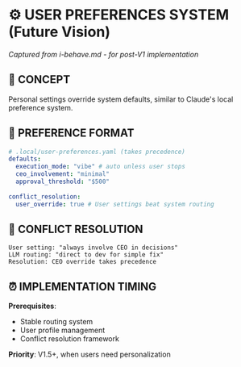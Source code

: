 # ⚙️ USER PREFERENCES SYSTEM (Future Vision)

*Captured from i-behave.md - for post-V1 implementation*

## 🎯 **CONCEPT**

Personal settings override system defaults, similar to Claude's local preference system.

## 📝 **PREFERENCE FORMAT**

```yaml
# .local/user-preferences.yaml (takes precedence)
defaults:
  execution_mode: "vibe" # auto unless user stops
  ceo_involvement: "minimal"
  approval_threshold: "$500"
  
conflict_resolution:
  user_override: true # User settings beat system routing
```

## 🔄 **CONFLICT RESOLUTION**

```
User setting: "always involve CEO in decisions"
LLM routing: "direct to dev for simple fix"
Resolution: CEO override takes precedence
```

## ⏰ **IMPLEMENTATION TIMING**

**Prerequisites**:
- Stable routing system
- User profile management
- Conflict resolution framework

**Priority**: V1.5+, when users need personalization